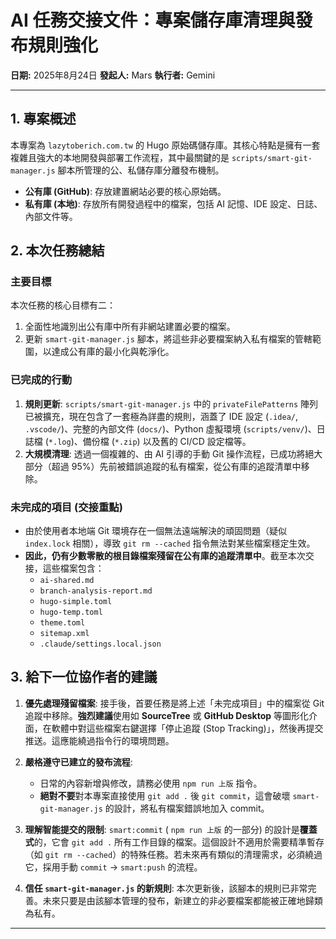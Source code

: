 # AI 任務交接文件：專案儲存庫清理與發布規則強化

**日期:** 2025年8月24日
**發起人:** Mars
**執行者:** Gemini

---

## 1. 專案概述

本專案為 `lazytoberich.com.tw` 的 Hugo 原始碼儲存庫。其核心特點是擁有一套複雜且強大的本地開發與部署工作流程，其中最關鍵的是 `scripts/smart-git-manager.js` 腳本所管理的公、私儲存庫分離發布機制。

- **公有庫 (GitHub)**: 存放建置網站必要的核心原始碼。
- **私有庫 (本地)**: 存放所有開發過程中的檔案，包括 AI 記憶、IDE 設定、日誌、內部文件等。

## 2. 本次任務總結

### 主要目標
本次任務的核心目標有二：
1.  全面性地識別出公有庫中所有非網站建置必要的檔案。
2.  更新 `smart-git-manager.js` 腳本，將這些非必要檔案納入私有檔案的管轄範圍，以達成公有庫的最小化與乾淨化。

### 已完成的行動
1.  **規則更新**: `scripts/smart-git-manager.js` 中的 `privateFilePatterns` 陣列已被擴充，現在包含了一套極為詳盡的規則，涵蓋了 IDE 設定 (`.idea/`, `.vscode/`)、完整的內部文件 (`docs/`)、Python 虛擬環境 (`scripts/venv/`)、日誌檔 (`*.log`)、備份檔 (`*.zip`) 以及舊的 CI/CD 設定檔等。
2.  **大規模清理**: 透過一個複雜的、由 AI 引導的手動 Git 操作流程，已成功將絕大部分（超過 95%）先前被錯誤追蹤的私有檔案，從公有庫的追蹤清單中移除。

### 未完成的項目 (交接重點)
- 由於使用者本地端 Git 環境存在一個無法遠端解決的頑固問題（疑似 `index.lock` 相關），導致 `git rm --cached` 指令無法對某些檔案穩定生效。
- **因此，仍有少數零散的根目錄檔案殘留在公有庫的追蹤清單中**。截至本次交接，這些檔案包含：
  - `ai-shared.md`
  - `branch-analysis-report.md`
  - `hugo-simple.toml`
  - `hugo-temp.toml`
  - `theme.toml`
  - `sitemap.xml`
  - `.claude/settings.local.json`

## 3. 給下一位協作者的建議

1.  **優先處理殘留檔案**: 接手後，首要任務是將上述「未完成項目」中的檔案從 Git 追蹤中移除。**強烈建議**使用如 **SourceTree** 或 **GitHub Desktop** 等圖形化介面，在軟體中對這些檔案右鍵選擇「停止追蹤 (Stop Tracking)」，然後再提交推送。這應能繞過指令行的環境問題。

2.  **嚴格遵守已建立的發布流程**:
    - 日常的內容新增與修改，請務必使用 `npm run 上版` 指令。
    - **絕對不要**對本專案直接使用 `git add .` 後 `git commit`，這會破壞 `smart-git-manager.js` 的設計，將私有檔案錯誤地加入 commit。

3.  **理解智能提交的限制**: `smart:commit` ( `npm run 上版` 的一部分) 的設計是**覆蓋式**的，它會 `git add .` 所有工作目錄的檔案。這個設計不適用於需要精準暫存（如 `git rm --cached`）的特殊任務。若未來再有類似的清理需求，必須繞過它，採用手動 `commit` -> `smart:push` 的流程。

4.  **信任 `smart-git-manager.js` 的新規則**: 本次更新後，該腳本的規則已非常完善。未來只要是由該腳本管理的發布，新建立的非必要檔案都能被正確地歸類為私有。

---